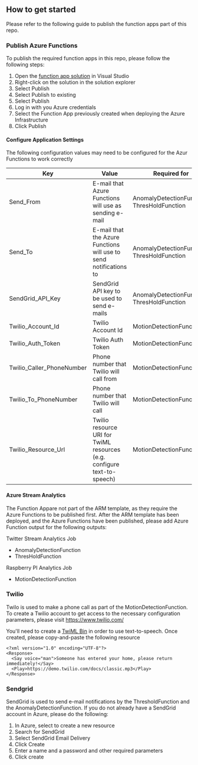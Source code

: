  
## How to get started
Please refer to the following guide to publish the function apps part of this repo.

### Publish Azure Functions
To publish the required function apps in this repo, please follow the following steps:

1. Open the [function app solution](https://github.com/excellalabs/azure-stream-analysis/blob/master/src/azure-functions/Excella.Twitter.AzureFunction.sln) in Visual Studio
2. Right-click on the solution in the solution explorer 
3. Select Publish
4. Select Publish to existing
5. Select Publish
6. Log in with you Azure credentials
7. Select the Function App previously created when deploying the Azure Infrastructure
8. Click Publish

#### Configure Application Settings
The following configuration values may need to be configured for the Azur Functions to work correctly

| Key                        | Value                                                      | Required for |
| ---------------------------| ---------------------------------------------------------- | ------------ |
| Send_From                  | E-mail that Azure Functions will use as sending e-mail     | AnomalyDetectionFunction, ThresHoldFunction |
| Send_To                    | E-mail that the Azure Functions will use to send notifications to | AnomalyDetectionFunction, ThresHoldFunction |
| SendGrid_API_Key           | SendGrid API key to be used to send e-mails |  AnomalyDetectionFunction, ThresHoldFunction |
| Twilio_Account_Id          | Twilio Account Id | MotionDetectionFunction |
| Twilio_Auth_Token          | Twilio Auth Token | MotionDetectionFunction | 
| Twilio_Caller_PhoneNumber  | Phone number that Twilio will call from | MotionDetectionFunction |
| Twilio_To_PhoneNumber      | Phone number that Twilio will call | MotionDetectionFunction |
| Twilio_Resource_Url        | Twilio resource URI for TwiML resources (e.g. configure text-to-speech) | MotionDetectionFunction |
  
#### Azure Stream Analytics
The Function Appare not part of the ARM template, as they require the Azure Functions to be published first. After the ARM template has been deployed, and the Azure Functions have been published, please add Azure Function output for the following outputs:

Twitter Stream Analytics Job
- AnomalyDetectionFunction
- ThresHoldFunction

Raspberry PI Analytics Job
- MotionDetectionFunction

### Twilio
Twilo is used to make a phone call as part of the MotionDetectionFunction.
To create a Twilio account to get access to the necessary configuration parameters, please visit https://www.twilio.com/

You'll need to create a [TwiML Bin](https://www.twilio.com/blog/2017/11/twiml-bins-a-serverless-and-codeless-way-to-try-twilio.html) in order to use text-to-speech. Once created, please copy-and-paste the following resource

```
<?xml version="1.0" encoding="UTF-8"?>
<Response>
  <Say voice="man">Someone has entered your home, please return immediately!</Say>
  <Play>https://demo.twilio.com/docs/classic.mp3</Play>
</Response>
```

### Sendgrid
SendGrid is used to send e-mail notifications by the ThresholdFunction and the AnomalyDetectionFunction.
If you do not already have a SendGrid account in Azure, please do the following:

1. In Azure, select to create a new resource
2. Search for SendGrid
3. Select SendGrid Email Delivery
4. Click Create
5. Enter a name and a password and other required parameters
6. Click create
